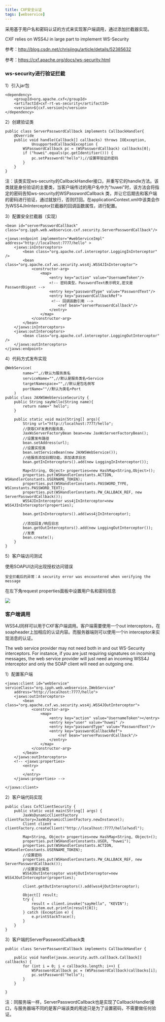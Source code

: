 ```yaml
---
title: CXF安全认证
tags: [webservice]
---
```


采用基于用户名和密码认证的方式来实现客户端调用，通过添加拦截器实现。

CXF relies on WSS4J in large part to implement WS-Security

参考：http://blog.csdn.net/chrisjingu/article/details/52385632

参考：https://cxf.apache.org/docs/ws-security.html

### ws-security进行验证拦截

1）引入jar包

```
<dependency>
    <groupId>org.apache.cxf</groupId>
    <artifactId>cxf-rt-ws-security</artifactId>
    <version>${cxf.version}</version>
</dependency>
```

2）创建验证类

```
public class ServerPasswordCallback implements CallbackHandler{
    @Override
    public void handle(Callback[] callbacks) throws IOException,
            UnsupportedCallbackException {
        WSPasswordCallback pc = (WSPasswordCallback) callbacks[0];
        if ("huwei".equals(pc.getIdentifier())) {
            pc.setPassword("hello");//设置带验证的密码
        }
    }
}
```

注：该类实现ws-security的CallbackHandler接口，并重写它的handle方法。该类就是身份验证的主要类，当客户端传过的用户名中为"huwei"时，该方法会将指定的密码告知ws-security的WSPasswordCallback 类，并让它后期去和客户端的密码进行验证，通过就放行，否则打回。在applicationContext.xml中该类会作为WSS4JInInterceptor拦截器的回调函数属性，进行配置。

3）配置安全拦截器（实现）

```
<bean id="serverPasswordCallback" class="org.ipph.web.webservice.cxf.security.ServerPasswordCallback"/>
            
<jaxws:endpoint implementor="#webServiceImpl" address="http://localhost:7777/hello" >
    <jaxws:inInterceptors>  
        <bean class="org.apache.cxf.interceptor.LoggingInInterceptor" />
        <bean class="org.apache.cxf.ws.security.wss4j.WSS4JInInterceptor">
            <constructor-arg>
                <map>
                    <entry key="action" value="UsernameToken"/>
                    <!-- 密码类型，PasswordText表示明文,密文是PasswordDigest -->    
                    <entry key="passwordType" value="PasswordText"/>
                    <entry key="passwordCallbackRef">
                     <!-- 回调函数引用 -->   
                        <ref bean="serverPasswordCallback"/>
                    </entry>
                </map>
            </constructor-arg>
        </bean>
    </jaxws:inInterceptors>
    <jaxws:outInterceptors>
        <bean class="org.apache.cxf.interceptor.LoggingOutInterceptor" />
    </jaxws:outInterceptors>
</jaxws:endpoint>
```

4）代码方式发布实现

```
@WebService(
        name="",//默认为服务类名
        serviceName="",//默认是服务类名+Service
        targetNamespace="",//默认是包名倒写
        portName=""//默认为类名+Port
    )
public class JAXWSWebServiceSecurity {
    public String sayHello(String name){
        return name+" hello";
    }

    public static void main(String[] args){
        String url="http://localhost:7777/hello";
        //获取CXF发表的服务类，
        JaxWsServerFactoryBean bean=new JaxWsServerFactoryBean();
        //设置发布路径
        bean.setAddress(url);
        //设置实现类
        bean.setServiceBean(new JAXWSWebService());
        //给服务添加日期功能，添加请求日志
        bean.getInInterceptors().add(new LoggingInInterceptor());
        
        Map<String, Object> properties=new HashMap<String,Object>();
        properties.put(WSHandlerConstants.ACTION, WSHandlerConstants.USERNAME_TOKEN);
        properties.put(WSHandlerConstants.PASSWORD_TYPE, WSConstants.PASSWORD_TEXT);
        properties.put(WSHandlerConstants.PW_CALLBACK_REF, new ServerPasswordCallback());
        WSS4JInInterceptor wss4jInInterceptor=new WSS4JInInterceptor(properties);
        
        bean.getInInterceptors().add(wss4jInInterceptor);
        
        //添加回复/响应日志
        bean.getOutInterceptors().add(new LoggingOutInterceptor());
        //发表
        bean.create();
    }
}
```

5）客户端访问测试

使用SOAPUI访问出现授权访问错误

```
安全拦截后的异常：A security error was encountered when verifying the message
```

在左下角request properties面板中设置用户名和密码信息

![](/images/java_structure/webservice/soapui-security.png)

### 客户端调用

WSS4J同样可以用于CXF客户端调用。客户端需要使用一个out interceptors，在soapheader上加相应的认证内容。而服务器端则可以使用一个in interceptor来实现消息的认证。

The web service provider may not need both in and out WS-Security interceptors. For instance, if you are just requiring signatures on incoming messages, the web service provider will just need an incoming WSS4J interceptor and only the SOAP client will need an outgoing one.

1）配置客户端

```
<jaxws:client id="webService" serviceClass="org.ipph.web.webservice.IWebService" 
    address="http://localhost:7777/hello">
    <jaxws:outInterceptors>
        <bean class="org.apache.cxf.ws.security.wss4j.WSS4JOutInterceptor">
            <constructor-arg>
                <map>
                    <entry key="action" value="UsernameToken"></entry>
                    <entry key="user" value="huwei" />
                    <entry key="passwordType" value="PasswordText"/>
                    <entry key="passwordCallbackRef">
                        <ref bean="serverPasswordCallback"/>
                    </entry>
                </map>
            </constructor-arg>
        </bean>
    </jaxws:outInterceptors>
    <!-- <jaxws:properties>
        <entry>
            <
        </entry>
    </jaxws:properties> -->
    
</jaxws:client>
```

2）客户端代码实现

```
public class CxfClientSecurity {
    public static void main(String[] args) {
        JaxWsDynamicClientFactory clientFactory=JaxWsDynamicClientFactory.newInstance();
        Client client = clientFactory.createClient("http://localhost:7777/hello?wsdl");
        
        Map<String, Object> properties=new HashMap<String, Object>();
        properties.put(WSHandlerConstants.USER, "huwei");
        properties.put(WSHandlerConstants.ACTION, WSHandlerConstants.USERNAME_TOKEN);
        //设置密码
        properties.put(WSHandlerConstants.PW_CALLBACK_REF, new ServerPasswordCallback());
        //设置安全属性
        WSS4JOutInterceptor wss4jOutInterceptor=new WSS4JOutInterceptor(properties);
        
        client.getOutInterceptors().add(wss4jOutInterceptor);
        
        Object[] result;
        try {
            result = client.invoke("sayHello", "KEVIN");
            System.out.println(result[0]);
        } catch (Exception e) {
            e.printStackTrace();
        }
    }
}
```

3）客户端的ServerPasswordCallback类

```
public class ServerPasswordCallback implements CallbackHandler {

    public void handle(javax.security.auth.callback.Callback[] callbacks) {
        for (int i = 0; i < callbacks.length; i++) {  
            WSPasswordCallback pc = (WSPasswordCallback)callbacks[i];  
            pc.setPassword("hello");  
        }  
    }  

}
```

注：同服务端一样，ServerPasswordCallback也是实现了CallbackHandler接口，与服务器端不同的是客户端该类的用途只是为了设置密码，不需要做任何验证。